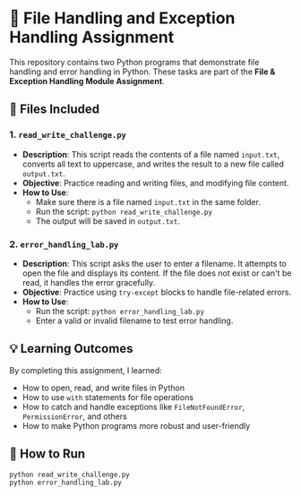 # 📂 File Handling and Exception Handling Assignment

This repository contains two Python programs that demonstrate file handling and error handling in Python. These tasks are part of the **File & Exception Handling Module Assignment**.

## 📁 Files Included

### 1. `read_write_challenge.py`
- **Description**: This script reads the contents of a file named `input.txt`, converts all text to uppercase, and writes the result to a new file called `output.txt`.
- **Objective**: Practice reading and writing files, and modifying file content.
- **How to Use**:
  - Make sure there is a file named `input.txt` in the same folder.
  - Run the script: `python read_write_challenge.py`
  - The output will be saved in `output.txt`.

### 2. `error_handling_lab.py`
- **Description**: This script asks the user to enter a filename. It attempts to open the file and displays its content. If the file does not exist or can't be read, it handles the error gracefully.
- **Objective**: Practice using `try-except` blocks to handle file-related errors.
- **How to Use**:
  - Run the script: `python error_handling_lab.py`
  - Enter a valid or invalid filename to test error handling.

## 💡 Learning Outcomes

By completing this assignment, I learned:
- How to open, read, and write files in Python
- How to use `with` statements for file operations
- How to catch and handle exceptions like `FileNotFoundError`, `PermissionError`, and others
- How to make Python programs more robust and user-friendly

## 🚀 How to Run
```bash
python read_write_challenge.py
python error_handling_lab.py
